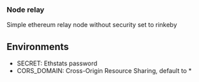 ### Node relay

Simple ethereum relay node without security set to rinkeby

## Environments

 * SECRET:       Ethstats password
 * CORS_DOMAIN:  Cross-Origin Resource Sharing, default to *
